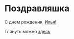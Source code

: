 # Поздравляшка
C днем рождения, [Илья!](https://github.com/azinit)

Глянуть можно [здесь](https://pokaneprishel.github.io/ilya-bd-proj/)
